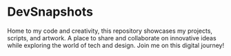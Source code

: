 # DevSnapshots
Home to my code and creativity, this repository showcases my projects, scripts, and artwork. A place to share and collaborate on innovative ideas while exploring the world of tech and design. Join me on this digital journey!

